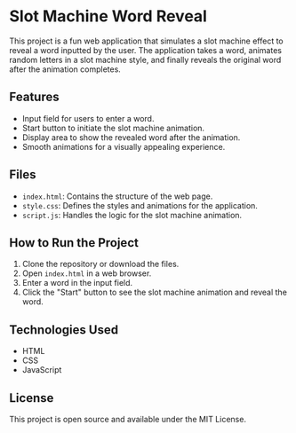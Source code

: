 # Slot Machine Word Reveal

This project is a fun web application that simulates a slot machine effect to reveal a word inputted by the user. The application takes a word, animates random letters in a slot machine style, and finally reveals the original word after the animation completes.

## Features

- Input field for users to enter a word.
- Start button to initiate the slot machine animation.
- Display area to show the revealed word after the animation.
- Smooth animations for a visually appealing experience.

## Files

- `index.html`: Contains the structure of the web page.
- `style.css`: Defines the styles and animations for the application.
- `script.js`: Handles the logic for the slot machine animation.

## How to Run the Project

1. Clone the repository or download the files.
2. Open `index.html` in a web browser.
3. Enter a word in the input field.
4. Click the "Start" button to see the slot machine animation and reveal the word.

## Technologies Used

- HTML
- CSS
- JavaScript

## License

This project is open source and available under the MIT License.